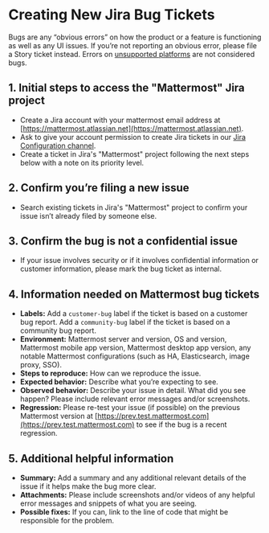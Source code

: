# Creating New Jira Bug Tickets

Bugs are any “obvious errors” on how the product or a feature is functioning as well as any UI issues. If you’re not reporting an obvious error, please file a Story ticket instead. Errors on [unsupported platforms](https://docs.mattermost.com/install/requirements.html) are not considered bugs.

## 1. Initial steps to access the "Mattermost" Jira project

* Create a Jira account with your mattermost email address at [https://mattermost.atlassian.net](https://mattermost.atlassian.net).
* Ask to give your account permission to create Jira tickets in our [Jira Configuration channel](https://community.mattermost.com/core/channels/jira-configuration).
* Create a ticket in Jira's "Mattermost" project following the next steps below with a note on its priority level.

## 2. Confirm you’re filing a new issue

* Search existing tickets in Jira's "Mattermost" project to confirm your issue isn’t already filed by someone else.

## 3. Confirm the bug is not a confidential issue

* If your issue involves security or if it involves confidential information or customer information, please mark the bug ticket as internal.

## 4. Information needed on Mattermost bug tickets

* **Labels:** Add a `customer-bug` label if the ticket is based on a customer bug report. Add a `community-bug` label if the ticket is based on a community bug report.
* **Environment:** Mattermost server and version, OS and version, Mattermost mobile app version, Mattermost desktop app version, any notable Mattermost configurations \(such as HA, Elasticsearch, image proxy, SSO\).
* **Steps to reproduce:** How can we reproduce the issue.
* **Expected behavior:** Describe what you’re expecting to see.
* **Observed behavior:** Describe your issue in detail. What did you see happen? Please include relevant error messages and/or screenshots.
* **Regression:** Please re-test your issue \(if possible\) on the previous Mattermost version at [https://prev.test.mattermost.com](https://prev.test.mattermost.com) to see if the bug is a recent regression.

## 5. Additional helpful information

* **Summary:** Add a summary and any additional relevant details of the issue if it helps make the bug more clear.
* **Attachments:** Please include screenshots and/or videos of any helpful error messages and snippets of what you are seeing.
* **Possible fixes:** If you can, link to the line of code that might be responsible for the problem.

